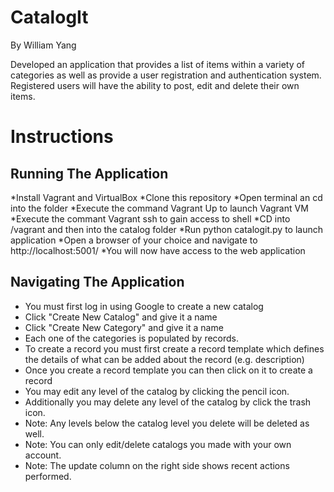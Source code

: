 # CatalogIt

By William Yang

Developed an application that provides a list of items within a variety of categories as well as provide a user registration and authentication system. Registered users will have the ability to post, edit and delete their own items.

# Instructions

## Running The Application

*Install Vagrant and VirtualBox
*Clone this repository
*Open terminal an cd into the folder
*Execute the command Vagrant Up to launch Vagrant VM
*Execute the commant Vagrant ssh to gain access to shell
*CD into /vagrant and then into the catalog folder
*Run python catalogit.py to launch application
*Open a browser of your choice and navigate to http://localhost:5001/
*You will now have access to the web application

## Navigating The Application
* You must first log in using Google to create a new catalog
* Click "Create New Catalog" and give it a name
* Click "Create New Category" and give it a name
* Each one of the categories is populated by records.
* To create a record you must first create a record template which
defines the details of what can be added about the record (e.g. description)
* Once you create a record template you can then click on it to create a record
* You may edit any level of the catalog by clicking the pencil icon.
* Additionally you may delete any level of the catalog by click the trash icon.
* Note: Any levels below the catalog level you delete will be deleted as well.
* Note: You can only edit/delete catalogs you made with your own account.
* Note: The update column on the right side shows recent actions performed.